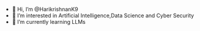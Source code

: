 - 👋 Hi, I’m @HarikrishnanK9
- 👀 I’m interested in Artificial Intelligence,Data Science and Cyber Security
- 🌱 I’m currently learning LLMs

<!---
HarikrishnanK9/HarikrishnanK9 is a ✨ special ✨ repository because its `README.md` (this file) appears on your GitHub profile.
You can click the Preview link to take a look at your changes.
--->
